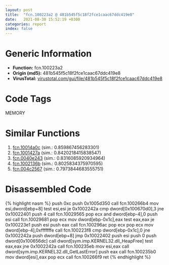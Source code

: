 ```yaml
---
layout: post
title:  "fcn.100223a2 @ 481b545f5c18f2fce1caac67ddc419e8"
date:   2021-08-30 15:52:19 +0300
categories: report
index: false
---
```


# Generic Information
- **Function:** fcn.100223a2
- **Origin (md5):** 481b545f5c18f2fce1caac67ddc419e8
- **VirusTotal:** [virustotal.com/gui/file/481b545f5c18f2fce1caac67ddc419e8][virustotal_ref]

# Code Tags
<span class="tag" id="MEMORY">MEMORY</span>


# Similar Functions

1. [fcn.10014a0c][similar_1_ref] (sim.: 0.859867456283301)
2. [fcn.1001427a][similar_2_ref] (sim.: 0.8420218415838547)
3. [fcn.0040e243][similar_3_ref] (sim.: 0.8316085920934964)
4. [fcn.1002136b][similar_4_ref] (sim.: 0.8025834375970595)
5. [fcn.004c2567][similar_5_ref] (sim.: 0.7973844683555751)


# Disassembled Code

{% highlight nasm %}
push 0xc
push 0x1005d350
call fcn.100266b4
mov esi,dword[ebp+8]
test esi,esi
je 0x1002242a
cmp dword[0x100670d0],3
jne 0x10022401
push 4
call fcn.10029565
pop ecx
and dword[ebp-4],0
push esi
call fcn.10029681
pop ecx
mov dword[ebp-0x1c],eax
test eax,eax
je 0x100223e1
push esi
push eax
call fcn.100296ac
pop ecx
pop ecx
mov dword[ebp-4],0xfffffffe
call fcn.100223f8
cmp dword[ebp-0x1c],0
jne 0x1002242a
push dword[ebp+8]
jmp 0x10022402
push esi
push 0
push dword[0x100656dc]
call dword[sym.imp.KERNEL32.dll_HeapFree]
test eax,eax
jne 0x1002242a
call fcn.100235eb
mov esi,eax
call dword[sym.imp.KERNEL32.dll_GetLastError]
push eax
call fcn.100235b0
mov dword[esi],eax
pop ecx
call fcn.100266f9
ret 
{% endhighlight %}


[similar_1_ref]: /report/fcn.10014a0c@01917ef1a6330a4695a0deaf2b7bc13a
[similar_2_ref]: /report/fcn.1001427a@4c3818fdf32d89a09257dbc9d3e142ea
[similar_3_ref]: /report/fcn.0040e243@591592f0b79217fc95d61f8c4f595f30
[similar_4_ref]: /report/fcn.1002136b@a7a698c732cb880967bd1318dc083d69
[similar_5_ref]: /report/fcn.004c2567@be7fba7cc724acf4ae2900d99e0fc9c3
[virustotal_ref]: https://www.virustotal.com/gui/file/481b545f5c18f2fce1caac67ddc419e8